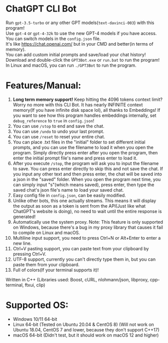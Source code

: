 # ChatGPT CLI Bot
Run `gpt-3.5-turbo` or any other GPT models(`text-davinci-003`) with this program! \
Use `gpt-4` or `gpt-4-32k` to use the new GPT-4 models if you have access. \
You can switch models in the `config.json` file. \
It's like https://chat.openai.com/ but in your CMD and better(in terms of memory). \
You can add custom initial prompts and save/load your chat history! \
Download and double-click the `GPT3Bot.exe` or `run.bat` to run the program! \
In Linux and macOS, you can run `./GPT3Bot` to run the program.

# Features/Manual:
1. **Long term memory support!** Keep hitting the 4096 tokens context limit? Worry no more with this CLI Bot. It has nearly INFINITE context memory(If you have infinite disk space lol), all thanks to Embeddings! If you want to see how this program handles embeddings internally, set `debug_reference` to `true` in `config.json`!
2. You can use `/stop` to end and save the chat.
3. You can use `/undo` to undo your last prompt.
4. You can use `/reset` to reset your entire chat.
5. You can place .txt files in the "initial" folder to set different initial prompts, and you can use the filename to load it when you open the program. Simply directly press enter after you open the program, then enter the initial prompt file's name and press enter to load it.
6. After you execute `/stop`, the program will ask you to input the filename to save. You can press enter directly to skip this and not save the chat. If you input any other text and then press enter, the chat will be saved into a json in the "saved" folder. When you open the program next time, you can simply input "s"(which means saved), press enter, then type the saved chat's json file's name to load your saved chat.
7. Easy config file in `config.json`, can be easily modified.
8. Unlike other bots, this one actually streams. This means it will display the output as soon as a token is sent from the API(Just like what ChatGPT's website is doing), no need to wait until the entire response is generated!
9. Automatically use the system proxy. Note: This feature is only supported on Windows, because there's a bug in my proxy library that causes it fail to compile on Linux and macOS.
10. Multiline input support, you need to press Ctrl+N or Alt+Enter to enter a new line.
11. Ctrl+V pasting support, you can paste text from your clipboard by pressing Ctrl+V.
12. UTF-8 support, currently you can't directly type them in, but you can paste them from your clipboard.
13. Full of colors(If your terminal supports it)!

Written in C++ (Libraries used: Boost, cURL, nlohmann/json, libproxy, cpp-terminal, ftxui, clip)

# Supported OS:
* Windows 10/11 64-bit
* Linux 64-bit (Tested on Ubuntu 20.04 & CentOS 8) (Will not work on Ubuntu 18.04, CentOS 7 and lower, because they don't support C++17)
* macOS 64-bit (Didn't test, but it should work on macOS 12 and higher)
